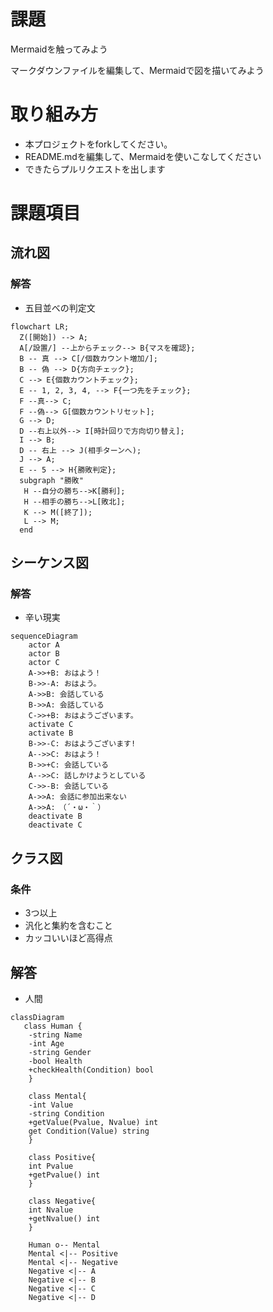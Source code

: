 # 課題
Mermaidを触ってみよう

マークダウンファイルを編集して、Mermaidで図を描いてみよう

# 取り組み方
* 本プロジェクトをforkしてください。
* README.mdを編集して、Mermaidを使いこなしてください
* できたらプルリクエストを出します

# 課題項目
## 流れ図
### 解答
- 五目並べの判定文
```mermaid
flowchart LR;
  Z([開始]) --> A;
  A[/設置/] --上からチェック--> B{マスを確認};
  B -- 真 --> C[/個数カウント増加/];
  B -- 偽 --> D{方向チェック};
  C --> E{個数カウントチェック};
  E -- 1, 2, 3, 4, --> F{一つ先をチェック};
  F --真--> C;
  F --偽--> G[個数カウントリセット];
  G --> D;
  D --右上以外--> I[時計回りで方向切り替え];
  I --> B;
  D -- 右上 --> J(相手ターンへ);
  J --> A;
  E -- 5 --> H{勝敗判定};
  subgraph "勝敗"
   H --自分の勝ち-->K[勝利];
   H --相手の勝ち-->L[敗北];
   K --> M([終了]);
   L --> M;
  end
```

## シーケンス図
### 解答
- 辛い現実
```mermaid
sequenceDiagram
    actor A
    actor B
    actor C
    A->>+B: おはよう！
    B->>-A: おはよう。
    A->>B: 会話している
    B->>A: 会話している
    C->>+B: おはようございます。
    activate C
    activate B
    B->>-C: おはようございます!
    A-->>C: おはよう！
    B->>+C: 会話している
    A-->>C: 話しかけようとしている
    C->>-B: 会話している
    A->>A: 会話に参加出来ない
    A->>A:　（´・ω・｀）
    deactivate B
    deactivate C
```

## クラス図

### 条件
- 3つ以上
- 汎化と集約を含むこと
- カッコいいほど高得点

## 解答
- 人間
```mermaid
classDiagram
   class Human {
    -string Name
    -int Age
    -string Gender
    -bool Health
    +checkHealth(Condition) bool
    }
    
    class Mental{
    -int Value
    -string Condition
    +getValue(Pvalue, Nvalue) int
    get Condition(Value) string
    }
    
    class Positive{
    int Pvalue
    +getPvalue() int
    }

    class Negative{
    int Nvalue
    +getNvalue() int
    }
    
    Human o-- Mental
    Mental <|-- Positive
    Mental <|-- Negative
    Negative <|-- A
    Negative <|-- B
    Negative <|-- C
    Negative <|-- D
    
    
    
```

